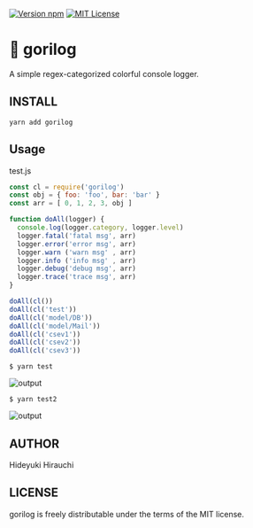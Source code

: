[![Version npm](https://img.shields.io/npm/v/gorilog.svg?style=flat-square)](https://www.npmjs.com/package/gorilog)
[![MIT License][license-image]][license-url]

# 🦍 gorilog
A simple regex-categorized colorful console logger.

## INSTALL
```
yarn add gorilog
```

## Usage
test.js
```js
const cl = require('gorilog')
const obj = { foo: 'foo', bar: 'bar' }
const arr = [ 0, 1, 2, 3, obj ]

function doAll(logger) {
  console.log(logger.category, logger.level)
  logger.fatal('fatal msg', arr)
  logger.error('error msg', arr)
  logger.warn ('warn msg' , arr)
  logger.info ('info msg' , arr)
  logger.debug('debug msg', arr)
  logger.trace('trace msg', arr)
}

doAll(cl())
doAll(cl('test'))
doAll(cl('model/DB'))
doAll(cl('model/Mail'))
doAll(cl('csev1'))
doAll(cl('csev2'))
doAll(cl('csev3'))
```

```
$ yarn test
```
![output](https://raw.githubusercontent.com/hirauchi0713/gorilog/readme-images/output.png)

```
$ yarn test2
```
![output](https://raw.githubusercontent.com/hirauchi0713/gorilog/readme-images/output2.png)

## AUTHOR
Hideyuki Hirauchi

## LICENSE
gorilog is freely distributable under the terms of the MIT license.

[license-image]: http://img.shields.io/badge/license-MIT-blue.svg?style=flat
[license-url]: LICENSE
